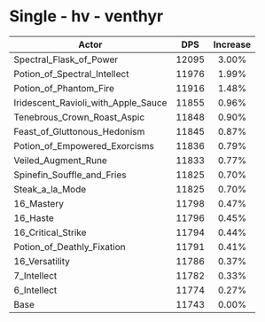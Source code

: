 # Single - hv - venthyr
| Actor | DPS | Increase |
|---|:---:|:---:|
|Spectral_Flask_of_Power|12095|3.00%|
|Potion_of_Spectral_Intellect|11976|1.99%|
|Potion_of_Phantom_Fire|11916|1.48%|
|Iridescent_Ravioli_with_Apple_Sauce|11855|0.96%|
|Tenebrous_Crown_Roast_Aspic|11848|0.90%|
|Feast_of_Gluttonous_Hedonism|11845|0.87%|
|Potion_of_Empowered_Exorcisms|11836|0.79%|
|Veiled_Augment_Rune|11833|0.77%|
|Spinefin_Souffle_and_Fries|11825|0.70%|
|Steak_a_la_Mode|11825|0.70%|
|16_Mastery|11798|0.47%|
|16_Haste|11796|0.45%|
|16_Critical_Strike|11794|0.44%|
|Potion_of_Deathly_Fixation|11791|0.41%|
|16_Versatility|11786|0.37%|
|7_Intellect|11782|0.33%|
|6_Intellect|11774|0.27%|
|Base|11743|0.00%|
